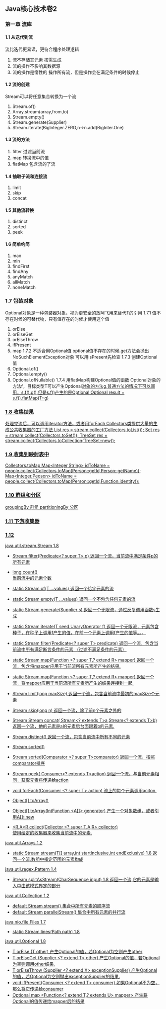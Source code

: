 ## Java核心技术卷2
### 第一章 流库
#### 1.1 从迭代到流
流比迭代更易读，更符合程序处理逻辑
1. 流不存储其元素 按需生成
2. 流的操作不影响其数据源
3. 流的操作是惰性的  操作所有流，但是操作会在满足条件的时候停止

#### 1.2 流的创建
Stream可以将任意集合转换为一个流
1. Stream.of()
2. Array.stream(array,from,to)
3. Stream.empty()
4. Stream.generate(Supplier<T>)
5. Stream.iterate(BigInteger.ZERO,n->n.add(BigInter.One)

#### 1.3 流的方法
1. filter 过滤当前流
2. map    转换流中的值  
3. flatMap 包含流的了流

#### 1.4 抽取子流和连接流
1. limit 
2. skip
3. concat 

#### 1.5 其他流转换
1. distinct 
2. sorted
3. peek

#### 1.6 简单约简
1. max
2. min
3. findFirst
4. findAny
5. anyMatch
6. allMatch 
7. noneMatch

### 1.7 包装对象
Optional<T>对象是一种包装器对象，视为更安全的放阿飞用来替代T的引用
1.7.1 值不存在时候的可替代物，只有值存在的时候才使用这个值
1. orElse
2. orElseGet
3. orElseThrow
4. ifPresent
5. map
1.7.2 不适合用Optional值
optional值不存在的时候.get方法会抛出NoSuchElementException对象
可以用isPresent先检查
1.7.3 创建Optional值
1. Optional.of()
2. Optional.empty()
3. Optional.ofNullable()
1.7.4 用flatMap构建Optional值的函数
Optional<T>对象的方法f，目标类型T可以产生Optional<U>对象的方法g.普通方法的情况下可以调用，s.f().g(),但是s.f()产生的是Optional<T>
Optional<U> result = s.f().flatMap(T::g)

### 1.8 收集结果
处理完流后，可以调用iterator方法，或者用forEach
Collectors类提供大量的生成公共收集器的工厂方法
List<String> res = stream.collect(Collectors.toList());
Set<String> res = stream.collect(Collectors.toSet());
TreeSet<String> res = stream.collect(Collectors.toCollection(TreeSet::new));

### 1.9 收集到映射表中
Collectors.toMap
Map<Integer,String> idToName = people.collect(Collectors.toMap(Person::getId,Person::getName));
Map<Integer,Peoson> idToName = people.collect(Collectors.toMap(Person::getId,Function.identity));

### 1.10 群组和分区
groupingBy     群组 
partitioningBy 分区

### 1.11 下游收集器


### 1.12 


 

java.util.stream.Stream<T> 1.8
- Stream<T> filter(Predicate<? super T> p)
    返回一个流，当前流中满足条件p的所有元素
- long count()   
    当前流中的元素个数
- static <T> Stream<T> of(T ...values)
    返回一个给定元素的流
- static <T> Stream<T> empty(T ...values)
    返回一个不包含任何元素的流
- static <T> Stream<T> generate(Supplier<T> s)
    返回一个无限流，通过反复调用函数s生成
- static <T> Stream<T> iterate(T seed,UnaryOperator<T> f)
    返回一个无限流，元素包含种子，在种子上调用f产生的值，在前一个元素上调用f产生的值等。。。

- static <T> Stream<T> filter(Predicate<? super T> predicate)
    返回一个流，包含当前流中所有满足断言条件的元素 （过滤不满足条件的元素）
- static <R> Stream<R> map(Function <? super T,? extend R> mapper)
    返回一个流，包含将mapper应用于当前流所有元素所产生的结果.
- static <R> Stream<R> map(Function <? super T,? extend R> mapper)
    返回一个流，将mapper应用于当前流所有元素所产生的结果连接到一起.     
    
- Stream<T> limit(long maxSize)
  返回一个流，包含当前流中最初的maxSize个元素
- Stream<T> skip(long n)
  返回一个流，除了前n个元素之外的
- Stream<T> Stream<T> concat( Stream<? extends T>a,Stream<? extends T>b)
  返回一个流，他的元素是a的元素后台面跟着b的元素.    
  
 - Stream<T> distinct()
   返回一个流，包含当前流中所有不同的元素
 - Stream<T> sorted()
 - Stream<T> sorted(Comparator <? super T>comparator)
   返回一个流，按照comparator排序
 - Stream<T> peek( Consumer<? extends T>action)
   返回一个流，与当前元素相同，获取元素将传递给action      

-  void forEach(Consumer <? super T> action)
    流上的每个元素调用aciton.
-  Object[] toArray()
-  Object[] toArray(IntFunction <A[]> generator)
    产生一个对象数组，或者引用A[]::new
-  <R,A>R collect(Collector <? super T,A,R> collector)    
    使用给定的收集器来收集当前流中的元素.
           

java.util.Arrays 1.2
- static <T> Stream<T> stream(T[] array,int startInclusive,int endExclusive)  1.8
    返回一个流,数组中指定范围的元素构成

java.util.regex.Pattern 1.4
- Stream<String> splitAsStream(CharSequence input)  1.8
    返回一个流,它的元素是输入中由该模式界定的部分
   

java.util.Collection<E> 1.2
- default Stream<E> stream()
    集合中所有元素的顺序流
- default Stream<E> parallelStream()
    集合中所有元素的并行流
    
java.nio.file.Files 1.7
- static Stream<String> lines(Path path) 1.8    


java.util.Optional<T> 1.8
- T orElse (T other)
    产生Optional的值，若Optional为空则产生other
- T orElseGet (Supplier <? extend T> other)
    产生Optional的值，若Optional为空则调用other结果.
- T orElseThrow (Supplier <? extend X> exceptionSupplier)
    产生Optional的值，若Optional为空则抛出exceptionSupplier的结果.
- void ifPresent(Consumer <? extend T> consumer)
    如果Optional不为空，那么将它传递给consumer
- <U>Optional<U> map <Function<? extend T,? extends U> mapper>
    产生将Optional的值传递给mapper后的结果
    
        


